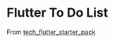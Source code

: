 # Flutter To Do List 
From [tech_flutter_starter_pack](https://github.com/techighpark/tech_flutter_starter_pack)  
